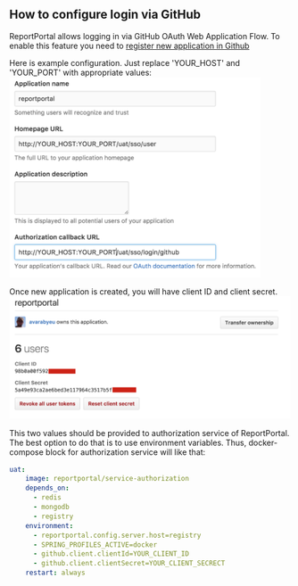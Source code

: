 ## How to configure login via GitHub
ReportPortal allows logging in via GitHub OAuth Web Application Flow.
To enable this feature you need to [register new application in Github](https://github.com/settings/applications/new)

Here is example configuration. Just replace 'YOUR_HOST' and 'YOUR_PORT' with appropriate values:
<img src="public/rp_github_app.png" width="450x">

Once new application is created, you will have client ID and client secret.
![GitHub App](public/rp_github_client_id.png)

This two values should be provided to authorization service of ReportPortal. The best option to do that is to use environment variables. Thus, docker-compose block for authorization service will like that:

```yaml
uat:
    image: reportportal/service-authorization
    depends_on:
      - redis
      - mongodb
      - registry
    environment:
      - reportportal.config.server.host=registry
      - SPRING_PROFILES_ACTIVE=docker
      - github.client.clientId=YOUR_CLIENT_ID
      - github.client.clientSecret=YOUR_CLIENT_SECRECT
    restart: always
```
